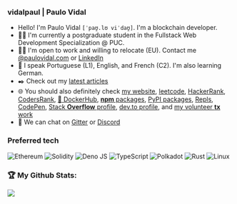 ### vidalpaul | Paulo Vidal

- Hello! I'm Paulo Vidal `[ˈpaʊ̯.lʊ viˈdaʊ̯]`. I'm a blockchain developer.
- :man_student: I'm currently a postgraduate student in the Fullstack Web Development Specialization @ PUC.
- :man_technologist: I'm open to work and willing to relocate (EU). Contact me [@paulovidal.com](mailto:paulo@paulo.vidal.com) or [LinkedIn](https://www.linkedin.com/in/vidalpaulo/)
- :tongue: I speak Portuguese (L1), English, and French (C2). I'm also learning German.
- :black_nib: Check out my [latest articles](https://medium.com/@vidalpaul)
- :globe_with_meridians: You should also definitely check [my website](https://paulovidal-vidalpaul.vercel.app/), [leetcode](https://leetcode.com/vidalpaul/), [HackerRank](https://www.hackerrank.com/vidalpaul), [CodersRank](https://profile.codersrank.io/user/vidalpaul/), [:whale: DockerHub](https://hub.docker.com/u/vidalpaul), [**npm** packages](https://www.npmjs.com/~vidalpaul), [PyPI packages](https://pypi.org/user/vidalpaul/), [Repls](https://replit.com/@vidalpaul), [CodePen](https://codepen.io/vidalpaul), [Stack **Overflow** profile](https://stackoverflow.com/users/12496081/paulo-vidal), [dev.to profile](https://dev.to/vidalpaul), and [my volunteer **tx** work](https://www.transifex.com/user/profile/vidalpaul)
- :speech_balloon: We can chat on [Gitter](https://gitter.im/vidalpaul) or [Discord](https://discordapp.com/users/u1d4lp#6308)


### Preferred tech
![Ethereum](https://img.shields.io/badge/Ethereum-3C3C3D?style=for-the-badge&logo=Ethereum&logoColor=white)
![Solidity](https://img.shields.io/badge/Solidity-%23363636.svg?style=for-the-badge&logo=solidity&logoColor=white)
![Deno JS](https://img.shields.io/badge/deno%20js-000000?style=for-the-badge&logo=deno&logoColor=white)
![TypeScript](https://img.shields.io/badge/typescript-%23007ACC.svg?style=for-the-badge&logo=typescript&logoColor=white)
![Polkadot](https://img.shields.io/badge/polkadot-E6007A?style=for-the-badge&logo=polkadot&logoColor=white)
![Rust](https://img.shields.io/badge/rust-%23000000.svg?style=for-the-badge&logo=rust&logoColor=white)
![Linux](https://img.shields.io/badge/Linux-FCC624?style=for-the-badge&logo=linux&logoColor=black)


### :trophy: My Github Stats:

<!--
![Top Langs](https://readme-stats-cfgj2cxdy.vercel.app/api/top-langs/?username=vidalpaul&hide=php&theme=tokyonight)
<a href="https://readme-stats-cfgj2cxdy.vercel.app/api?username=vidalpaul&count_private=true&show_icons=true&theme=tokyonight">
  <img  align="left" src="https://readme-stats-cfgj2cxdy.vercel.app/api?username=vidalpaul&count_private=true&show_icons=true&theme=tokyonight" />
</a>
-->
<div>

<a href="!(https://github-readme-stats.vercel.app/api/top-langs/?username=vidalpaul&hide=css,html,hack,shell,svelte,powershell,batchfile,java,kotlin,javascript,php,scss,nix,makefile&langs_count=10&theme=tokyonight)">
  <img align="left" src="https://github-readme-stats.vercel.app/api/top-langs/?username=vidalpaul&hide=css,html,hack,shell,svelte,powershell,batchfile,java,kotlin,javascript,php,scss,nix,makefile&langs_count=10&theme=tokyonight" />
</a>
</div>

 

